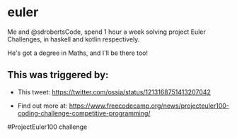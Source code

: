 # euler

Me and @sdrobertsCode, spend 1 hour a week solving project Euler Challenges, 
in haskell and kotlin respectively.

He's got a degree in Maths, and I'll be there too!


## This was triggered by:

* This tweet: https://twitter.com/ossia/status/1213168751413207042

* Find out more at:
https://www.freecodecamp.org/news/projecteuler100-coding-challenge-competitive-programming/

#ProjectEuler100 challenge